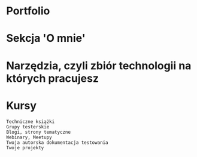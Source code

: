 # Portfolio

# Sekcja 'O mnie'
# Narzędzia, czyli zbiór technologii na których pracujesz
# Kursy
    Techniczne książki
    Grupy testerskie
    Blogi, strony tematyczne
    Webinary, Meetupy
    Twoja autorska dokumentacja testowania
    Twoje projekty
